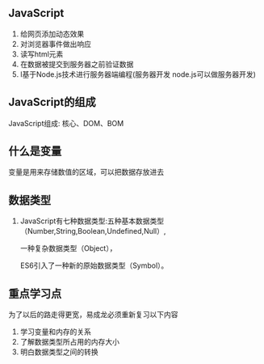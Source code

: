 ## JavaScript

1. 给网页添加动态效果
2. 对浏览器事件做出响应
3. 读写html元素
4. 在数据被提交到服务器之前验证数据
5. l基于Node.js技术进行服务器端编程(服务器开发
   node.js可以做服务器开发)



## JavaScript的组成

JavaScript组成: 核心、DOM、BOM



## 什么是变量

变量是用来存储数值的区域，可以把数据存放进去

## 数据类型

1. JavaScript有七种数据类型:五种基本数据类型（Number,String,Boolean,Undefined,Null）,

   一种复杂数据类型（Object），

   ES6引入了一种新的原始数据类型（Symbol）。

## 重点学习点

为了以后的路走得更宽，易成龙必须重新复习以下内容

1. 学习变量和内存的关系
2. 了解数据类型所占用的内存大小
3. 明白数据类型之间的转换
